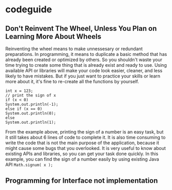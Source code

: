 # codeguide
## Don't Reinvent The Wheel, Unless You Plan on Learning More About Wheels
Reinventing the wheel means to make unnessesary or redundant preparations. In programming, it means to duplicate a basic method that has already been created or optimized by others. So you shouldn't waste your time trying to create some thing that is already exist and ready to use. Using available API or libraries will make your code look easier, cleaner, and less likely to have mistakes. But if you just want to practice your skills or learn more about it, it's fine to re-create all the functions by yourself.
  ```
int x = 123;
// print the sign of x
if (x < 0)
  System.out.println(-1);
else if (x == 0)
  System.out.println(0);
else
  System.out.println(1); 
  ```
From the example above, printing the sign of a number is an easy task, but it still takes about 6 lines of code to complete it. It is also time consuming to write the code that is not the main purpose of the application, because it might cause some bugs that you overlooked. It is very useful to know about existing APIs and libraries, so you can get your task done quickly. In this example, you can find the sign of a number easily by using existing Java API `Math.signum( x );` 
  
## Programming for Interface not implementation

